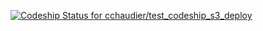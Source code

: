 [ ![Codeship Status for
cchaudier/test_codeship_s3_deploy](https://codeship.com/projects/aabeb520-56cc-0132-955e-22e6be3a6f3f/status)](https://codeship.com/projects/49630)
